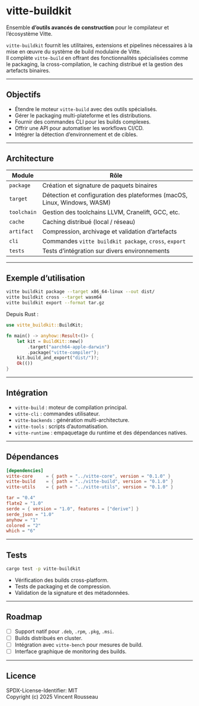 # vitte-buildkit

Ensemble **d’outils avancés de construction** pour le compilateur et l’écosystème Vitte.

`vitte-buildkit` fournit les utilitaires, extensions et pipelines nécessaires à la mise en œuvre du système de build modulaire de Vitte.  
Il complète `vitte-build` en offrant des fonctionnalités spécialisées comme le packaging, la cross-compilation, le caching distribué et la gestion des artefacts binaires.

---

## Objectifs

- Étendre le moteur `vitte-build` avec des outils spécialisés.  
- Gérer le packaging multi-plateforme et les distributions.  
- Fournir des commandes CLI pour les builds complexes.  
- Offrir une API pour automatiser les workflows CI/CD.  
- Intégrer la détection d’environnement et de cibles.  

---

## Architecture

| Module        | Rôle |
|----------------|------|
| `package`      | Création et signature de paquets binaires |
| `target`       | Détection et configuration des plateformes (macOS, Linux, Windows, WASM) |
| `toolchain`    | Gestion des toolchains LLVM, Cranelift, GCC, etc. |
| `cache`        | Caching distribué (local / réseau) |
| `artifact`     | Compression, archivage et validation d’artefacts |
| `cli`          | Commandes `vitte buildkit package`, `cross`, `export` |
| `tests`        | Tests d’intégration sur divers environnements |

---

## Exemple d’utilisation

```bash
vitte buildkit package --target x86_64-linux --out dist/
vitte buildkit cross --target wasm64
vitte buildkit export --format tar.gz
```

Depuis Rust :
```rust
use vitte_buildkit::BuildKit;

fn main() -> anyhow::Result<()> {
    let kit = BuildKit::new()
        .target("aarch64-apple-darwin")
        .package("vitte-compiler");
    kit.build_and_export("dist/")?;
    Ok(())
}
```

---

## Intégration

- `vitte-build` : moteur de compilation principal.  
- `vitte-cli` : commandes utilisateur.  
- `vitte-backends` : génération multi-architecture.  
- `vitte-tools` : scripts d’automatisation.  
- `vitte-runtime` : empaquetage du runtime et des dépendances natives.  

---

## Dépendances

```toml
[dependencies]
vitte-core     = { path = "../vitte-core", version = "0.1.0" }
vitte-build    = { path = "../vitte-build", version = "0.1.0" }
vitte-utils    = { path = "../vitte-utils", version = "0.1.0" }

tar = "0.4"
flate2 = "1.0"
serde = { version = "1.0", features = ["derive"] }
serde_json = "1.0"
anyhow = "1"
colored = "2"
which = "6"
```

---

## Tests

```bash
cargo test -p vitte-buildkit
```

- Vérification des builds cross-platform.  
- Tests de packaging et de compression.  
- Validation de la signature et des métadonnées.  

---

## Roadmap

- [ ] Support natif pour `.deb`, `.rpm`, `.pkg`, `.msi`.  
- [ ] Builds distribués en cluster.  
- [ ] Intégration avec `vitte-bench` pour mesures de build.  
- [ ] Interface graphique de monitoring des builds.  

---

## Licence

SPDX-License-Identifier: MIT  
Copyright (c) 2025 Vincent Rousseau
